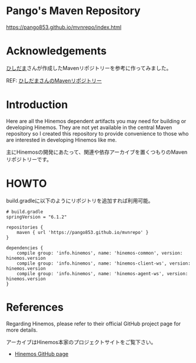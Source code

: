 # Pango's Maven Repository

https://pango853.github.io/mvnrepo/index.html


# Acknowledgements
[ひしだま](http://www.ne.jp/asahi/hishidama/home/tech/index.html)さんが作成したMavenリポジトリーを参考に作ってみました。

REF: [ひしだまさんのMavenリポジトリー](http://hishidama.github.io/mvnrepository/)


# Introduction
Here are all the Hinemos dependent artifacts you may need for building or developing Hinemos.
They are not yet available in the central Maven repository so I created this repository to provide convenience to those who are interested in developing Hinemos like me.

主にHinemosの開発にあたって、関連や依存アーカイブを置くつもりのMavenリポジトリーです。


# HOWTO
build.gradleに以下のようにリポジトリを追加すれば利用可能。

    # build.gradle
    springVersion = "6.1.2"
    
    repositories {
        maven { url 'https://pango853.github.io/mvnrepo' }
    }
    
	dependencies {
		compile group: 'info.hinemos', name: 'hinemos-common', version: hinemos.version
		compile group: 'info.hinemos', name: 'hinemos-client-ws', version: hinemos.version
		compile group: 'info.hinemos', name: 'hinemos-agent-ws', version: hinemos.version
	}

# References
Regarding Hinemos, please refer to their official GitHub project page for more details.

アーカイブはHinemos本家のプロジェクトサイトをご覧下さい。

* [Hinemos GitHub page](https://github.com/hinemos/hinemos)
